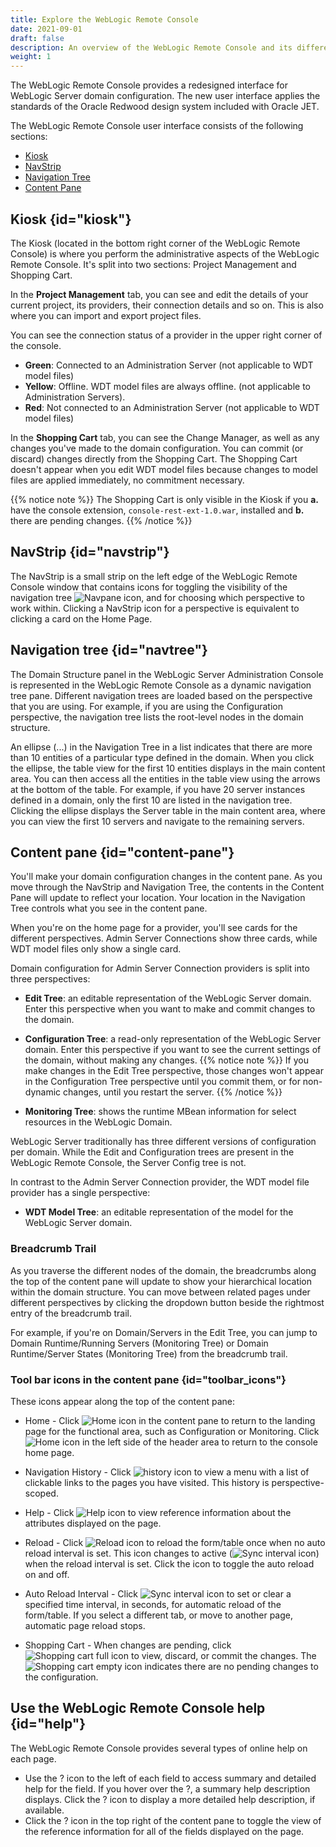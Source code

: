 ```yaml
---
title: Explore the WebLogic Remote Console
date: 2021-09-01
draft: false
description: An overview of the WebLogic Remote Console and its differences with the Oracle WebLogic Administration Console.
weight: 1
---
```


The WebLogic Remote Console provides a redesigned interface for WebLogic Server domain configuration. The new user interface applies the standards of the Oracle Redwood design system included with Oracle JET.

The WebLogic Remote Console user interface consists of the following sections:

* [Kiosk](#kiosk)
* [NavStrip](#navstrip)
* [Navigation Tree](#navtree)
* [Content Pane](#content-pane)

<!--TODO image-->
## Kiosk {id="kiosk"}

The Kiosk (located in the bottom right corner of the WebLogic Remote Console) is where you perform the administrative aspects of the WebLogic Remote Console. It's split into two sections: Project Management and Shopping Cart.

In the **Project Management** tab, you can see and edit the details of your current project, its providers, their connection details and so on. This is also where you can import and export project files.

You can see the connection status of a provider in the upper right corner of the console.
* **Green**: Connected to an Administration Server (not applicable to WDT model files)
* **Yellow**: Offline. WDT model files are always offline. (not applicable to Administration Servers).
* **Red**: Not connected to an Administration Server (not applicable to WDT model files)

In the **Shopping Cart** tab, you can see the Change Manager, as well as any changes you've made to the domain configuration. You can commit (or discard) changes directly from the Shopping Cart. The Shopping Cart doesn't appear when you edit WDT model files because changes to model files are applied immediately, no commitment necessary.



{{% notice note %}}
The Shopping Cart is only visible in the Kiosk if you **a.** have the console extension, `console-rest-ext-1.0.war`, installed and **b.** there are pending changes.
{{% /notice %}}

## NavStrip {id="navstrip"}

The NavStrip is a small strip on the left edge of the WebLogic Remote Console window that contains icons for toggling the visibility of the navigation tree ![Navpane icon](/weblogic-remote-console/images/icons/navigation-icon-toggle-off-blk_24x24.png), and for choosing which perspective to work within. Clicking a NavStrip icon for a perspective is equivalent to clicking a card on the Home Page.

## Navigation tree {id="navtree"}

The Domain Structure panel in the WebLogic Server Administration Console is represented in the WebLogic Remote Console as a dynamic navigation tree pane. Different navigation trees are loaded based on the perspective that you are using. For example, if you are using the Configuration perspective, the navigation tree lists the root-level nodes in the domain structure.

An ellipse (...) in the Navigation Tree in a list indicates that there are more than 10 entities of a particular type defined in the domain. When you click the ellipse, the table view for the first 10 entities displays in the main content area. You can then access all the entities in the table view using the arrows at the bottom of the table. For example, if you have 20 server instances defined in a domain, only the first 10 are listed in the navigation tree. Clicking the ellipse displays the Server table in the main content area, where you can view the first 10 servers and navigate to the remaining servers.

## Content pane {id="content-pane"}
You'll make your domain configuration changes in the content pane. As you move through the NavStrip and Navigation Tree, the contents in the Content Pane will update to reflect your location. Your location in the Navigation Tree controls what you see in the content pane.

When you're on the home page for a provider, you'll see cards for the different perspectives. Admin Server Connections show three cards, while WDT model files only show a single card.

Domain configuration for Admin Server Connection providers is split into three perspectives:

* **Edit Tree**: an editable representation of the WebLogic Server domain. Enter this perspective when you want to make and commit changes to the domain.

* **Configuration Tree**: a read-only representation of the WebLogic Server domain. Enter this perspective if you want to see the current settings of the domain, without making any changes.
{{% notice note %}}
If you make changes in the Edit Tree perspective, those changes won't appear in the Configuration Tree perspective until you commit them, or for non-dynamic changes, until you restart the server.
{{% /notice %}}

* **Monitoring Tree**: shows the runtime MBean information for select resources in the WebLogic Domain.

WebLogic Server traditionally has three different versions of configuration per domain. While the Edit and Configuration trees are present in the WebLogic Remote Console, the Server Config tree is not.

In contrast to the Admin Server Connection provider, the WDT model file provider has a single perspective:

* **WDT Model Tree**: an editable representation of the model for the WebLogic Server domain.


### Breadcrumb Trail

As you traverse the different nodes of the domain, the breadcrumbs along the top of the content pane will update to show your hierarchical location within the domain structure. You can move between related pages under different perspectives by clicking the dropdown button beside the rightmost entry of the breadcrumb trail.

For example, if you're on Domain/Servers in the Edit Tree, you can jump to Domain Runtime/Running Servers (Monitoring Tree) or Domain Runtime/Server States (Monitoring Tree) from the breadcrumb trail.

### Tool bar icons in the content pane {id="toolbar_icons"}

These icons appear along the top of the content pane:

* Home - Click ![Home icon](/weblogic-remote-console/images/icons/home-icon-blk_24x24.png) in the content pane to return to the landing page for the functional area, such as Configuration or Monitoring. Click ![Home icon](/weblogic-remote-console/images/icons/home-icon-blk_24x24.png) in the left side of the header area to return to the console home page.
* Navigation History - Click ![history icon](/weblogic-remote-console/images/icons/beanpath-history-icon-blk_24x24.png) to view a menu with a list of clickable links to the pages you have visited. This history is perspective-scoped.
* Help - Click ![Help icon](/weblogic-remote-console/images/icons/help-icon-blk_24x24.png) to view reference information about the attributes displayed on the page.
* Reload - Click ![Reload icon](/weblogic-remote-console/images/icons/sync-off-icon-blk_24x24.png) to reload the form/table once when no auto reload interval is set. This icon changes to active (![Sync interval icon](/weblogic-remote-console/images/icons/sync-on-icon-blk_24x24.png)) when the reload interval is set. Click the icon to toggle the auto reload on and off.
* Auto Reload Interval - Click ![Sync interval icon](/weblogic-remote-console/images/icons/sync-interval-icon-blk_24x24.png) to set or clear a specified time interval, in seconds, for automatic reload of the form/table. If you select a different tab, or move to another page, automatic page reload stops.

* Shopping Cart - When changes are pending, click ![Shopping cart full icon](/weblogic-remote-console/images/icons/shopping-cart-non-empty-tabstrip_24x24.png) to view, discard, or commit the changes. The ![Shopping cart empty icon](/weblogic-remote-console/images/icons/shopping-cart-empty-tabstrip_24x24.png) indicates there are no pending changes to the configuration.

## Use the WebLogic Remote Console help {id="help"}

The WebLogic Remote Console provides several types of online help on each page.
* Use the ? icon to the left of each field to access summary and detailed help for the field. If you hover over the ?, a summary help description displays. Click the ? icon to display a more detailed help description, if available.
* Click the ? icon in the top right of the content pane to toggle the view of the reference information for all of the fields displayed on the page.